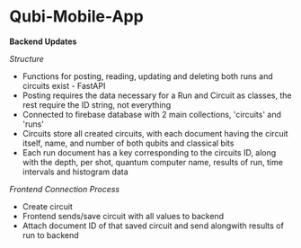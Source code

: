 # Qubi-Mobile-App

**Backend Updates**

*Structure*
- Functions for posting, reading, updating and deleting both runs and circuits exist - FastAPI
- Posting requires the data necessary for a Run and Circuit as classes, the rest require the ID string, not everything
- Connected to firebase database with 2 main collections, 'circuits' and 'runs'
- Circuits store all created circuits, with each document having the circuit itself, name, and number of both qubits and classical bits
- Each run document has a key corresponding to the circuits ID, along with the depth, per shot, quantum computer name, results of run, time intervals and histogram data

*Frontend Connection Process*
- Create circuit
- Frontend sends/save circuit with all values to backend
- Attach document ID of that saved circuit and send alongwith results of run to backend